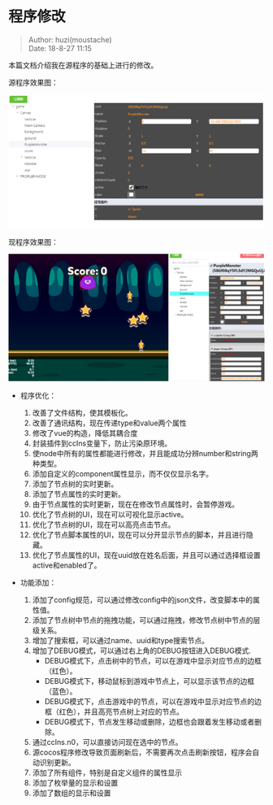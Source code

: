 # 程序修改

> Author: huzi(moustache)<br>
> Date: 18-8-27 11:15

本篇文档介绍我在源程序的基础上进行的修改。

源程序效果图：

![](photo/源程序效果图.png)

现程序效果图：

![](photo/现程序效果图.png)

 - 程序优化：
   1. 改善了文件结构，使其模板化。
   1. 改善了通讯结构，现在传递type和value两个属性
   1. 修改了vue的构造，降低其耦合度
   2. 封装插件到ccIns变量下，防止污染原环境。
   2. 使node中所有的属性都能进行修改，并且能成功分辨number和string两种类型。
   3. 添加自定义的component属性显示，而不仅仅显示名字。
   4. 添加了节点树的实时更新。
   5. 添加了节点属性的实时更新。
   6. 由于节点属性的实时更新，现在在修改节点属性时，会暂停游戏。
   4. 优化了节点树的UI，现在可以可视化显示active。
   5. 优化了节点树的UI，现在可以高亮点击节点。
   6. 优化了节点脚本属性的UI，现在可以分开显示节点的脚本，并且进行隐藏。
   7. 优化了节点属性的UI，现在uuid放在姓名后面，并且可以通过选择框设置active和enabled了。

 - 功能添加：
   1. 添加了config规范，可以通过修改config中的json文件，改变脚本中的属性值。
   2. 添加了节点树中节点的拖拽功能，可以通过拖拽，修改节点树中节点的层级关系。
   4. 增加了搜索框，可以通过name、uuid和type搜索节点。
   5. 增加了DEBUG模式，可以通过右上角的DEBUG按钮进入DEBUG模式.
      - DEBUG模式下，点击树中的节点，可以在游戏中显示对应节点的边框（红色）。
      - DEBUG模式下，移动鼠标到游戏中节点上，可以显示该节点的边框（蓝色）。
      - DEBUG模式下，点击游戏中的节点，可以在游戏中显示对应节点的边框（红色），并且高亮节点树上对应的节点。
      - DEBUG模式下，节点发生移动或删除，边框也会跟着发生移动或者删除。
   6. 通过ccIns.n0，可以直接访问现在选中的节点。
   3. 源cocos程序修改导致页面刷新后，不需要再次点击刷新按钮，程序会自动识别更新。
   4. 添加了所有组件，特别是自定义组件的属性显示
   5. 添加了枚举量的显示和设置
   6. 添加了数组的显示和设置

